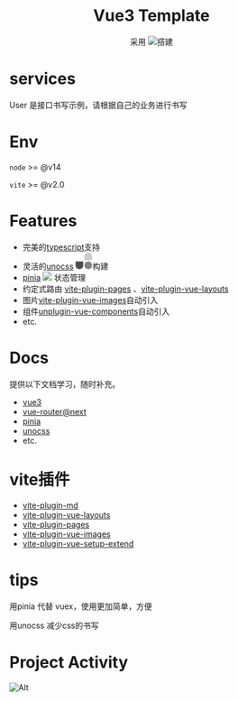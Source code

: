 
<h1 align="center">Vue3 Template</h1>

<p align="center">采用
<a href="https://vitejs.dev/"><img width="30" src="https://vitejs.dev/logo.svg" /></a>搭建</p>

# services

User 是接口书写示例，请根据自己的业务进行书写

# Env
`node` >= @v14

`vite` >= @v2.0

# Features
- 完美的[typescript](https://www.tslang.cn/docs/home.html)支持
- 灵活的[unocss](https://github.com/antfu/unocss) <img width="30" src="https://raw.githubusercontent.com/antfu/unocss/main/playground/public/icon-gray.svg" />构建 
- [pinia](https://pinia.vuejs.org/) <img width="30" src="https://pinia.vuejs.org/logo.svg" /> 状态管理
- 约定式路由 [vite-plugin-pages](https://github.com/hannoeru/vite-plugin-pages) 、[vite-plugin-vue-layouts](https://github.com/JohnCampionJr/vite-plugin-vue-layouts)
- 图片[vite-plugin-vue-images](https://github.com/sampullman/vite-plugin-vue-images)自动引入
- 组件[unplugin-vue-components](https://github.com/antfu/unplugin-vue-components)自动引入
- etc.

# Docs
提供以下文档学习，随时补充。

- [vue3](https://staging-cn.vuejs.org/)
- [vue-router@next](https://next.router.vuejs.org/zh/)
- [pinia](https://pinia.vuejs.org/)
- [unocss](https://github.com/antfu/unocss)
- etc.


# vite插件

- [vite-plugin-md](https://github.com/antfu/vite-plugin-md)
- [vite-plugin-vue-layouts](https://github.com/johncampionjr/vite-plugin-vue-layouts)
- [vite-plugin-pages](https://github.com/hannoeru/vite-plugin-pages)
- [vite-plugin-vue-images](https://github.com/sampullman/vite-plugin-vue-images)
- [vite-plugin-vue-setup-extend](https://github.com/vbenjs/vite-plugin-vue-setup-extend)

# tips

用pinia 代替 vuex，使用更加简单，方便

用unocss 减少css的书写


# Project Activity

![Alt](https://repobeats.axiom.co/api/embed/976bad85b219dc8d14cbeff17794c65d6148e600.svg "Repobeats analytics image")

